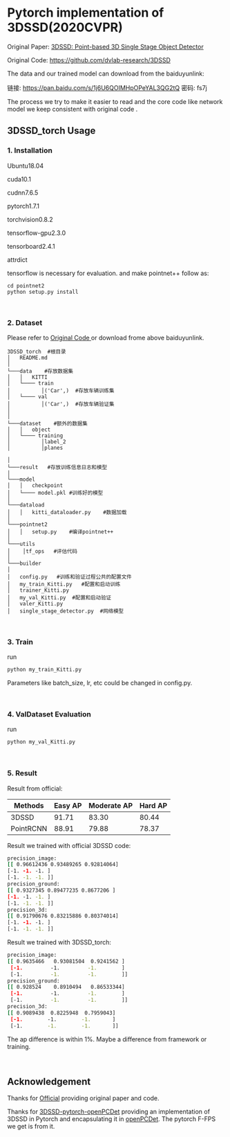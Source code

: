 # Pytorch implementation of 3DSSD(2020CVPR)



Original Paper:
[3DSSD: Point-based 3D Single Stage Object Detector](https://arxiv.org/abs/2002.10187)

Original Code:
https://github.com/dvlab-research/3DSSD

The data and our trained model can download from the baiduyunlink:

链接: https://pan.baidu.com/s/1j6U6QOIMHpOPeYAL3QG2tQ  密码: fs7j
 
 
 The process we try to make it easier to read and the core code like network model we keep consistent with original code .
  

## 3DSSD_torch Usage

### 1. Installation

Ubuntu18.04 

cuda10.1

cudnn7.6.5

pytorch1.7.1 

torchvision0.8.2

tensorflow-gpu2.3.0

tensorboard2.4.1

attrdict

tensorflow is necessary for evaluation. and make pointnet++ follow as:
	
	cd pointnet2
	python setup.py install
	

<br/>

### 2. Dataset

Please refer to [Original Code ](https://github.com/dvlab-research/3DSSD) or download frome above baiduyunlink.


```
3DSSD_torch  #根目录
│   README.md
│
└───data    #存放数据集
│   │   KITTI
│   └──── train
│   	   │('Car',)  #存放车辆训练集
│   └──── val
│   	   │('Car',)  #存放车辆验证集
│
│
└───dataset    #额外的数据集
│   │   object
│   └──── training
│          │label_2
│          │planes

│ 
└───result   #存放训练信息日志和模型
│
└───model  
│   │   checkpoint    
│   └──── model.pkl	#训练好的模型
│
└───dataload  
│   │   kitti_dataloader.py    #数据加载
│
└───pointnet2  
│   │   setup.py    #编译pointnet++
│
└───utils
│    │tf_ops   #评估代码
│
└───builder   
│  
│   config.py	#训练和验证过程公共的配置文件
│   my_train_Kitti.py	#配置和启动训练
│   trainer_Kitti.py	
│   my_val_Kitti.py  #配置和启动验证
│   valer_Kitti.py  
│   single_stage_detector.py  #网络模型
```

<br/>

### 3. Train


run

```bash
python my_train_Kitti.py
```

Parameters like batch_size,  lr, etc  could be changed in config.py.


<br/>

### 4. ValDataset Evaluation

run

```bash
python my_val_Kitti.py
```

<br/>



### 5. Result




Result from official:

|  Methods   | Easy  AP |Moderate AP  |Hard AP  |
|  ----  | ----  | ----  | ----  
| 3DSSD  | 91.71 |83.30 |80.44 |
| PointRCNN  | 88.91 |79.88 |78.37 |

Result we trained with official 3DSSD code:
```bash
precision_image:
[[ 0.96612436 0.93489265 0.92814064]
[-1. -1. -1. ]
[-1. -1. -1. ]]
precision_ground:
[[ 0.9327345 0.89477235 0.8677206 ]
[-1. -1. -1. ]
[-1. -1. -1. ]]
precision_3d:
[[ 0.91790676 0.83215886 0.80374014]
[-1. -1. -1. ]
[-1. -1. -1. ]]
```

Result we trained with 3DSSD_torch:
```bash
precision_image:
[[ 0.9635466   0.93081504  0.9241562 ]
 [-1.         -1.         -1.        ]
 [-1.         -1.         -1.        ]]
precision_ground:
[[ 0.928524    0.8910494   0.86533344]
 [-1.         -1.         -1.        ]
 [-1.         -1.         -1.        ]]
precision_3d:
[[ 0.9089438  0.8225948  0.7959043]
 [-1.        -1.        -1.       ]
 [-1.        -1.        -1.       ]]
```
 The ap difference is within 1%. Maybe a difference from framework or training.


<br/>

## Acknowledgement

Thanks for [Official](https://github.com/dvlab-research/3DSSD) providing original paper and code.

Thanks for [3DSSD-pytorch-openPCDet](https://github.com/qiqihaer/3DSSD-pytorch-openPCDet)
providing an implementation of 3DSSD in Pytorch and  encapsulating it in [openPCDet](https://github.com/open-mmlab/OpenPCDet). The pytorch F-FPS we get is  from it.


  <br/>

  <br/>

